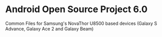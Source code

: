Android Open Source Project 6.0
===================================

Common Files for Samsung's NovaThor U8500 based devices (Galaxy S Advance, Galaxy Ace 2 and Galaxy Beam)
